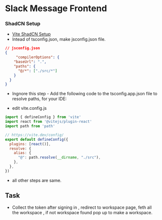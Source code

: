 # Slack Message Frontend

### ShadCN Setup
- [Vite ShadCN Setup](https://ui.shadcn.com/docs/installation/vite)
- Intead of tsconfig.json, make jsconfig.json file.
```json
// jsconfig.json
{ 
     "compilerOptions": {
    "baseUrl": ".",
    "paths": {
      "@/*": ["./src/*"]
    }
  }
}
```
- Ingnore this step - Add the following code to the tsconfig.app.json file to resolve paths, for your IDE:

- edit vite.config.js
```js
import { defineConfig } from 'vite'
import react from '@vitejs/plugin-react'
import path from 'path'

// https://vite.dev/config/
export default defineConfig({
  plugins: [react()],
  resolve: {
    alias: {
      "@": path.resolve(__dirname, "./src"),
    },
  },
})
```
- all other steps are same.

## Task
- Collect the token after signing in , redirect to workspace page, feth all the workspace , if not workspace found pop up to make a workspace.